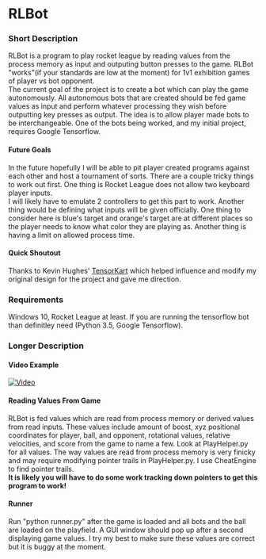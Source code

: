 # RLBot

### Short Description
RLBot is a program to play rocket league by reading values from the process memory as input and outputing button presses to the game.  RLBot "works"(if your standards are low at the moment) for 1v1 exhibition games of player vs bot opponent.  
The current goal of the project is to create a bot which can play the game autonomously.  All autonomous bots that are created should be fed game values as input and perform whatever processing they wish before outputting 
key presses as output. The idea is to allow player made bots to be interchangeable.  One of the bots being worked, and my initial project, requires Google Tensorflow.

#### Future Goals
In the future hopefully I will be able to pit player created programs against each other and host a tournament of sorts.  There are a couple tricky things to work out first.  One thing is Rocket League does not allow two keyboard player inputs.  
I will likely have to emulate 2 controllers to get this part to work.  Another thing would be defining what inputs will be given officially.  One thing to consider here is blue's target and orange's target are at different places so the player needs to know what color they are playing as.  Another thing is having a limit on allowed process time.

#### Quick Shoutout
Thanks to Kevin Hughes' [TensorKart](https://github.com/kevinhughes27/TensorKart) 
which helped influence and modify my original design for the project and gave me direction.

### Requirements
Windows 10, Rocket League at least.  If you are running the tensorflow bot than definitley need (Python 3.5, Google Tensorflow).

### Longer Description

#### Video Example
[![Video](https://github.com/drssoccer55/RLBot/blob/master/images/vid2thumb3.JPG)](https://www.youtube.com/watch?v=Ay5HpvM9ikY)

#### Reading Values From Game
RLBot is fed values which are read from process memory or derived values from read inputs.  These values include amount of boost, xyz positional coordinates for player, ball, and opponent, rotational values, relative velocities, 
and score from the game to name a few.  Look at PlayHelper.py for all values.  The way values are read from process memory is very finicky and may require modifying pointer trails in PlayHelper.py.  I use CheatEngine to find pointer trails.  
**It is likely you will have to do some work tracking down pointers to get this program to work!**

#### Runner
Run "python runner.py" after the game is loaded and all bots and the ball are loaded on the playfield.  A GUI window should pop up after a second displaying game values.  I try my best to make sure these values are correct but it is buggy at the moment.